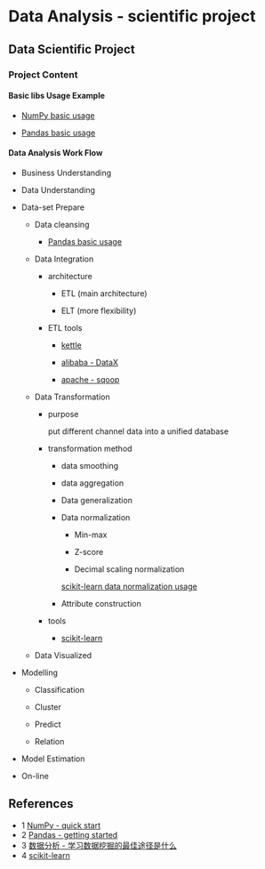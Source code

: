 # Data Analysis - scientific project

## Data Scientific Project

### Project Content

#### Basic libs Usage Example

- [NumPy basic usage](notebooks/basic_numpy_usage.ipynb)

- [Pandas basic usage](notebooks/basic_pandas_usage.ipynb)

#### Data Analysis Work Flow

* Business Understanding

* Data Understanding

* Data-set Prepare
    * Data cleansing
        
        - [Pandas basic usage](notebooks/basic_pandas_usage.ipynb)
        
    * Data Integration
        
        * architecture  
        
            * ETL (main architecture)
            
            * ELT (more flexibility) 
            
        * ETL tools  
        
            - [kettle](https://community.hitachivantara.com/s/article/data-integration-kettle)
            
            - [alibaba - DataX](https://github.com/alibaba/DataX)
            
            - [apache - sqoop](https://sqoop.apache.org/)
        
    * Data Transformation
        
        * purpose
        
            put different channel data into a unified database
        
        * transformation method
        
            * data smoothing
            
            * data aggregation
            
            * Data generalization
            
            * Data normalization
                
                * Min-max 
                
                * Z-score
                
                * Decimal scaling normalization
                
              [scikit-learn data normalization usage](notebooks/transformation_normalization_scikit_learn_usage.ipynb)
                
            * Attribute construction   
         
        * tools 
        
            * [scikit-learn](https://scikit-learn.org/)
            
    * Data Visualized
    
* Modelling
    
    * Classification
    
    * Cluster
    
    * Predict
    
    * Relation
    
* Model Estimation

* On-line


## References

- 1 [NumPy - quick start](https://numpy.org/devdocs/user/quickstart.html)
- 2 [Pandas - getting started](https://pandas.pydata.org/docs/getting_started/index.html)
- 3 [数据分析 - 学习数据挖掘的最佳途径是什么](https://time.geekbang.org/column/article/73397)
- 4 [scikit-learn](https://scikit-learn.org/)
